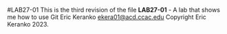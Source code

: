 #LAB27-01
This is the third revision of the file
**LAB27-01** - A lab that shows me how to use Git
Eric Keranko <ekera01@acd.ccac.edu>
Copyright Eric Keranko 2023.
